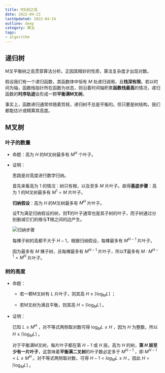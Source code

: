 ```yaml
---
title: M叉树之高
date: 2022-04-23
lastUpdated: 2022-04-24
outline: deep
category: 算法
tags:
- algorithm
---
```


## 递归树

M叉平衡树之高贯穿算法分析。正因其精妙的性质，算法复杂度才出现对数。

假设我们有一个递归函数，其函数体中恒有 $M$ 处递归调用，且**栈深有限**。若以时间为轴，函数栈指针所在函数为状态，则沿着时间轴积累**函数栈最高**的情况，递归函数的**时序轨迹**会形成一颗**平衡满M叉树**。

事实上，函数递归通常伴随着剪枝，递归树不总是平衡的。但只要是树结构，我们都能估计或精算其高度。



## M叉树

### 叶子的数量

- 命题：高为 $H$ 的M叉树最多有 $M^{H}$ 个叶子。

- 证明：

    思路是对高度进行数学归纳。

    首先来看高为 $1$ 的情况：树只有根，以及至多 $M$ 片叶子。故得**基底步骤**：高为 $1$ 的M叉树最多有 $M^{1} = M$ 片叶子。

    **归纳假设**：高为 $H$ 的M叉树最多有 $M^{H}$ 片叶子。

    设**T**为满足归纳假设的树，则**T**的叶子通常也是其子树的叶子，而子树通过分别删减它们的根与**T**根之间的边产生。

    <img
        src="/inductive_step.png"
        alt="归纳步骤"
        align="middle"
    />

    每棵子树的高都不大于 $H - 1$，根据归纳假设，每棵最多有 $M^{H-1}$ 片叶子。

    因为最多有 $M$ 棵子树，且每棵最多有 $M^{H-1}$ 片叶子，所以**T**最多有 $M \cdot M^{H-1} = M^{H}$ 片叶子。

### 树的高度

- 命题：

    - 若一颗M叉树有 $L$ 片叶子，则其高 $H \geq \lceil \log_{M}{L} \rceil$ ；

    - 若M叉树为满且平衡，则其高 $H = \lceil \log_{M}{L} \rceil$ 。

- 证明：

    已知 $L \leq M^{H}$ ，对不等式两侧取对数可得 $\log_{M}{L} \leq H$ ，因为 $H$ 为整数，所以 $H \geq \lceil \log_{M}{L} \rceil$ 。

    对于平衡满M叉树，每片叶子都在第 $H - 1$ 或 $H$ 层。高为 $H$ 的树，**第 $H$ 层至少有一片叶子**，这意味着**平衡满二叉树**的叶子数必定多于 $M^{H-1}$ ，即 $M^{H-1} < L \leq M^{H}$ 。对不等式两侧取对数，可得 $H -1 < log_{M}{L} \leq H$ 。因此 $H = \lceil \log_{M}{L} \rceil$ 。
